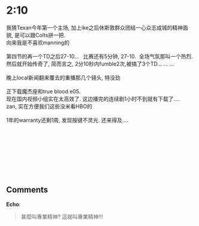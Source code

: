 # 2:10

<div id="msgcns!9884D0A402622CB2!4316" class="bvMsg">我猜Texan今年第一个主场, 加上ike之后休斯敦群众团结一心众志成城的精神面貌, 是可以跟Colts拼一把.<br />向来我是不喜欢manning的<br /><br />第四节的再一个TD之后27-10...   比赛还有5分钟, 27-10.  全场气氛那叫一个热烈. <br />然后就开始传奇了, 简而言之, 2分10秒内fumble2次,被搞了3个TD... ... ... <br /><br />晚上local新闻翻来覆去的重播那几个镜头, 特没劲<br /><br />正下载魔杰座和true blood e05.  <br />现在国内视频小组实在太高效了. 这边播完的连续剧1小时不到就有下载了....<br />zan, 实在方便我们这些没米看HBO的<br /><br />1年的warranty还剩1周, 发现按键不灵光. 还来得及....  <br /><br /><br /><br /><br /><br /><br /><br /><br /></div>

## Comments

**Echo**:
> 甚麼叫專業精神? 
這就叫專業精神!!!

